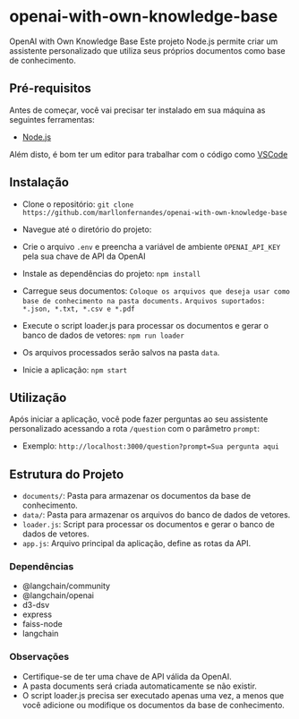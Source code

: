 # openai-with-own-knowledge-base

OpenAI with Own Knowledge Base
Este projeto Node.js permite criar um assistente personalizado que utiliza seus próprios documentos como base de conhecimento.

## Pré-requisitos

Antes de começar, você vai precisar ter instalado em sua máquina as seguintes ferramentas:

- [Node.js](https://nodejs.org/)

Além disto, é bom ter um editor para trabalhar com o código como [VSCode](https://code.visualstudio.com/)

## Instalação

- Clone o repositório:
  ```git clone https://github.com/marllonfernandes/openai-with-own-knowledge-base```

- Navegue até o diretório do projeto: 
- Crie o arquivo `.env` e preencha a variável de ambiente `OPENAI_API_KEY` pela sua chave de API da OpenAI

- Instale as dependências do projeto:
  ```npm install```

- Carregue seus documentos:
  ``` Coloque os arquivos que deseja usar como base de conhecimento na pasta documents. ```
  ```Arquivos suportados: *.json, *.txt, *.csv e *.pdf```

- Execute o script loader.js para processar os documentos e gerar o banco de dados de vetores:
  ```npm run loader```

- Os arquivos processados serão salvos na pasta `data`.

- Inicie a aplicação:
  ```npm start```

## Utilização

Após iniciar a aplicação, você pode fazer perguntas ao seu assistente personalizado acessando a rota `/question` com o parâmetro `prompt`:

- Exemplo: ``` http://localhost:3000/question?prompt=Sua pergunta aqui ```

## Estrutura do Projeto

- `documents/`: Pasta para armazenar os documentos da base de conhecimento.
- `data/`: Pasta para armazenar os arquivos do banco de dados de vetores.
- `loader.js`: Script para processar os documentos e gerar o banco de dados de vetores.
- `app.js`: Arquivo principal da aplicação, define as rotas da API.
### Dependências
- @langchain/community
- @langchain/openai
- d3-dsv
- express
- faiss-node
- langchain

### Observações
- Certifique-se de ter uma chave de API válida da OpenAI.
- A pasta documents será criada automaticamente se não existir.
- O script loader.js precisa ser executado apenas uma vez, a menos que você adicione ou modifique os documentos da base de conhecimento.